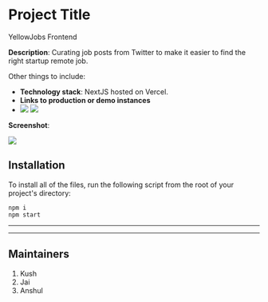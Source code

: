 # Project Title

YellowJobs Frontend

**Description**: Curating job posts from Twitter to make it easier to find the right startup remote job.

Other things to include:

- **Technology stack**: NextJS hosted on Vercel.
- **Links to production or demo instances**
- ![](https://www.yellowjobs.org/)
  ![](https://www.api.yellowjobs.org/)

**Screenshot**:

![](https://www.yellowjobs.org/preview.png)

## Installation

To install all of the files, run the following script from the root of your project's directory:

```
npm i
npm start
```

---

---

## Maintainers

1. Kush
2. Jai
3. Anshul
